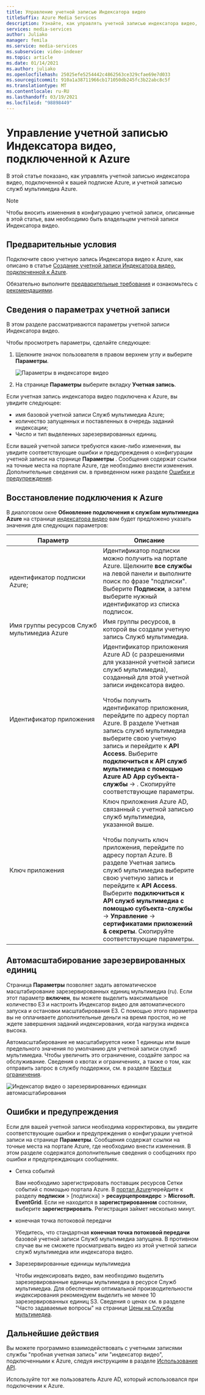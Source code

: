 ```yaml
---
title: Управление учетной записью Индексатора видео
titleSuffix: Azure Media Services
description: Узнайте, как управлять учетной записью индексатора видео, подключенной к Azure.
services: media-services
author: Juliako
manager: femila
ms.service: media-services
ms.subservice: video-indexer
ms.topic: article
ms.date: 01/14/2021
ms.author: juliako
ms.openlocfilehash: 25025efe5254442c4862563ce329cfae69e7d033
ms.sourcegitcommit: 910a1a38711966cb171050db245fc3b22abc8c5f
ms.translationtype: MT
ms.contentlocale: ru-RU
ms.lasthandoff: 03/19/2021
ms.locfileid: "98898449"
---
```

# <a name="manage-a-video-indexer-account-connected-to-azure"></a>Управление учетной записью Индексатора видео, подключенной к Azure

В этой статье показано, как управлять учетной записью индексатора видео, подключенной к вашей подписке Azure, и учетной записью служб мультимедиа Azure.

> [!NOTE]
> Чтобы вносить изменения в конфигурацию учетной записи, описанные в этой статье, вам необходимо быть владельцем учетной записи Индексатора видео.

## <a name="prerequisites"></a>Предварительные условия

Подключите свою учетную запись Индексатора видео к Azure, как описано в статье [Создание учетной записи Индексатора видео, подключенной к Azure](connect-to-azure.md).

Обязательно выполните [предварительные требования](connect-to-azure.md#prerequisites-for-connecting-to-azure) и ознакомьтесь с [рекомендациями](connect-to-azure.md#azure-media-services-considerations).

## <a name="examine-account-settings"></a>Сведения о параметрах учетной записи

В этом разделе рассматриваются параметры учетной записи Индексатора видео.

Чтобы просмотреть параметры, сделайте следующее:

1. Щелкните значок пользователя в правом верхнем углу и выберите **Параметры**.

    ![Параметры в индексаторе видео](./media/manage-account-connected-to-azure/select-settings.png)

2. На странице **Параметры** выберите вкладку **Учетная запись**.

Если учетная запись индексатора видео подключена к Azure, вы увидите следующее:

* имя базовой учетной записи Служб мультимедиа Azure;
* количество запущенных и поставленных в очередь заданий индексации;
* Число и тип выделенных зарезервированных единиц.

Если вашей учетной записи требуются какие-либо изменения, вы увидите соответствующие ошибки и предупреждения о конфигурации учетной записи на странице **Параметры** . Сообщения содержат ссылки на точные места на портале Azure, где необходимо внести изменения. Дополнительные сведения см. в приведенном ниже разделе [Ошибки и предупреждения](#errors-and-warnings).

## <a name="repair-the-connection-to-azure"></a>Восстановление подключения к Azure

В диалоговом окне **Обновление подключения к службам мультимедиа Azure** на странице [индексатора видео](https://www.videoindexer.ai/) вам будет предложено указать значения для следующих параметров:

|Параметр|Описание|
|---|---|
|идентификатор подписки Azure;|Идентификатор подписки можно получить на портале Azure. Щелкните **все службы** на левой панели и выполните поиск по фразе "подписки". Выберите **Подписки**, а затем выберите нужный идентификатор из списка подписок.|
|Имя группы ресурсов Служб мультимедиа Azure|Имя группы ресурсов, в которой вы создали учетную запись Служб мультимедиа.|
|Идентификатор приложения|Идентификатор приложения Azure AD (с разрешениями для указанной учетной записи служб мультимедиа), созданный для этой учетной записи индексатора видео. <br/><br/>Чтобы получить идентификатор приложения, перейдите по адресу портал Azure. В разделе Учетная запись служб мультимедиа выберите свою учетную запись и перейдите к **API Access**. Выберите **подключиться к API служб мультимедиа с помощью Azure AD App субъекта-службы**  ->  . Скопируйте соответствующие параметры.|
|Ключ приложения|Ключ приложения Azure AD, связанный с учетной записью служб мультимедиа, указанной выше. <br/><br/>Чтобы получить ключ приложения, перейдите по адресу портал Azure. В разделе Учетная запись служб мультимедиа выберите свою учетную запись и перейдите к **API Access**. Выберите **подключиться к API служб мультимедиа с помощью субъекта-службы**  ->  **Управление**  ->  **сертификатами приложений & секреты**. Скопируйте соответствующие параметры.|

## <a name="autoscale-reserved-units"></a>Автомасштабирование зарезервированных единиц

Страница **Параметры** позволяет задать автоматическое масштабирование зарезервированных единиц мультимедиа (ru). Если этот параметр **включен**, вы можете выделить максимальное количество ЕЗ и настроить Индексатор видео для автоматического запуска и остановки масштабирования ЕЗ. С помощью этого параметра вы не оплачиваете дополнительные деньги на время простоя, но не ждете завершения заданий индексирования, когда нагрузка индекса высока.

Автомасштабирование не масштабируется ниже 1 единицы или выше предельного значения по умолчанию для учетной записи служб мультимедиа. Чтобы увеличить это ограничение, создайте запрос на обслуживание. Сведения о квотах и ограничениях, а также о том, как отправить запрос в службу поддержки, см. в разделе [Квоты и ограничения](../../media-services/previous/media-services-quotas-and-limitations.md).

![Индексатор видео о зарезервированных единицах автомасштабирования](./media/manage-account-connected-to-azure/autoscale-reserved-units.png)

## <a name="errors-and-warnings"></a>Ошибки и предупреждения

Если для вашей учетной записи необходима корректировка, вы увидите соответствующие ошибки и предупреждения о конфигурации учетной записи на странице **Параметры**. Сообщения содержат ссылки на точные места на портале Azure, где необходимо внести изменения. В этом разделе содержатся дополнительные сведения о сообщениях про ошибки и предупреждающих сообщениях.

* Сетка событий

    Вам необходимо зарегистрировать поставщик ресурсов Сетки событий с помощью портала Azure. В [портал Azure](https://portal.azure.com/)перейдите к разделу **подписки** > [подписка] > **ресаурцепровидерс**  >  **Microsoft. EventGrid**. Если не находится в **зарегистрированном** состоянии, выберите **зарегистрировать**. Регистрация займет несколько минут.

* конечная точка потоковой передачи

    Убедитесь, что стандартная **конечная точка потоковой передачи** базовой учетной записи Служб мультимедиа запущена. В противном случае вы не сможете просматривать видео из этой учетной записи служб мультимедиа или индексатора видео.

* Зарезервированные единицы мультимедиа

    Чтобы индексировать видео, вам необходимо выделить зарезервированные единицы мультимедиа в ресурсе Служб мультимедиа. Для обеспечения оптимальной производительности индексирования рекомендуем выделить не менее 10 зарезервированных единиц S3. Сведения о ценах см. в разделе "Часто задаваемые вопросы" на странице [Цены на Службы мультимедиа](https://azure.microsoft.com/pricing/details/media-services/).

## <a name="next-steps"></a>Дальнейшие действия

Вы можете программно взаимодействовать с учетными записями службы "пробная учетная запись" или "индексатор видео", подключенными к Azure, следуя инструкциям в разделе [Использование API](video-indexer-use-apis.md).

Используйте тот же пользователь Azure AD, который использовался при подключении к Azure.
